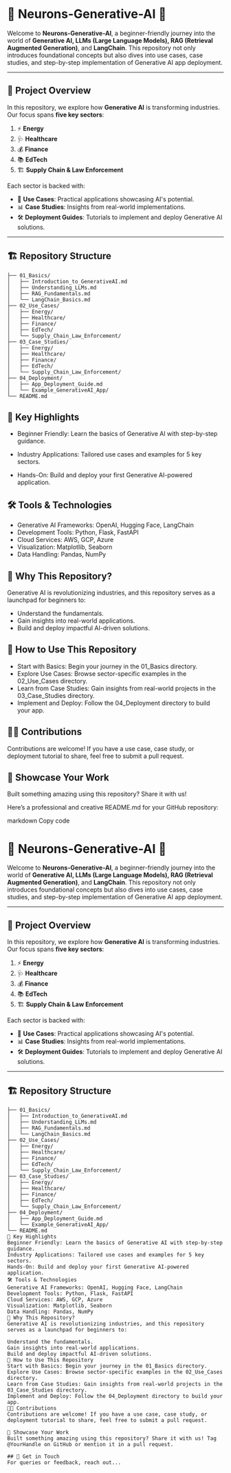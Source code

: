 # 🧠 Neurons-Generative-AI 🌟

Welcome to **Neurons-Generative-AI**, a beginner-friendly journey into the world of **Generative AI, LLMs (Large Language Models), RAG (Retrieval Augmented Generation)**, and **LangChain**. This repository not only introduces foundational concepts but also dives into use cases, case studies, and step-by-step implementation of Generative AI app deployment.

---

## 🚀 Project Overview
In this repository, we explore how **Generative AI** is transforming industries. Our focus spans **five key sectors**:
1. ⚡ **Energy**
2. 🩺 **Healthcare**
3. 💰 **Finance**
4. 📚 **EdTech**
5. 🏗️ **Supply Chain & Law Enforcement**

Each sector is backed with:
- 📘 **Use Cases**: Practical applications showcasing AI's potential.
- 📊 **Case Studies**: Insights from real-world implementations.
- 🛠️ **Deployment Guides**: Tutorials to implement and deploy Generative AI solutions.

---

## 🏗️ Repository Structure

```plaintext
├── 01_Basics/
│   ├── Introduction_to_GenerativeAI.md
│   ├── Understanding_LLMs.md
│   ├── RAG_Fundamentals.md
│   └── LangChain_Basics.md
├── 02_Use_Cases/
│   ├── Energy/
│   ├── Healthcare/
│   ├── Finance/
│   ├── EdTech/
│   └── Supply_Chain_Law_Enforcement/
├── 03_Case_Studies/
│   ├── Energy/
│   ├── Healthcare/
│   ├── Finance/
│   ├── EdTech/
│   └── Supply_Chain_Law_Enforcement/
├── 04_Deployment/
│   ├── App_Deployment_Guide.md
│   └── Example_GenerativeAI_App/
└── README.md
```
## 🔑 Key Highlights
- Beginner Friendly: Learn the basics of Generative AI with step-by-step guidance.

- Industry Applications: Tailored use cases and examples for 5 key sectors.

- Hands-On: Build and deploy your first Generative AI-powered application.

## 🛠️ Tools & Technologies
- Generative AI Frameworks: OpenAI, Hugging Face, LangChain
- Development Tools: Python, Flask, FastAPI
- Cloud Services: AWS, GCP, Azure
- Visualization: Matplotlib, Seaborn
- Data Handling: Pandas, NumPy

## 🤔 Why This Repository?
Generative AI is revolutionizing industries, and this repository serves as a launchpad for beginners to:

- Understand the fundamentals.
- Gain insights into real-world applications.
- Build and deploy impactful AI-driven solutions.

## 📝 How to Use This Repository
- Start with Basics: Begin your journey in the 01_Basics directory.
- Explore Use Cases: Browse sector-specific examples in the 02_Use_Cases directory.
- Learn from Case Studies: Gain insights from real-world projects in the 03_Case_Studies directory.
- Implement and Deploy: Follow the 04_Deployment directory to build your app.

## 👩‍💻 Contributions
Contributions are welcome! If you have a use case, case study, or deployment tutorial to share, feel free to submit a pull request.

## 🌟 Showcase Your Work
Built something amazing using this repository? Share it with us! 



Here’s a professional and creative README.md for your GitHub repository:

markdown
Copy code
# 🧠 Neurons-Generative-AI 🌟

Welcome to **Neurons-Generative-AI**, a beginner-friendly journey into the world of **Generative AI, LLMs (Large Language Models), RAG (Retrieval Augmented Generation)**, and **LangChain**. This repository not only introduces foundational concepts but also dives into use cases, case studies, and step-by-step implementation of Generative AI app deployment.

---

## 🚀 Project Overview
In this repository, we explore how **Generative AI** is transforming industries. Our focus spans **five key sectors**:
1. ⚡ **Energy**
2. 🩺 **Healthcare**
3. 💰 **Finance**
4. 📚 **EdTech**
5. 🏗️ **Supply Chain & Law Enforcement**

Each sector is backed with:
- 📘 **Use Cases**: Practical applications showcasing AI's potential.
- 📊 **Case Studies**: Insights from real-world implementations.
- 🛠️ **Deployment Guides**: Tutorials to implement and deploy Generative AI solutions.

---

## 🏗️ Repository Structure

```plaintext
├── 01_Basics/
│   ├── Introduction_to_GenerativeAI.md
│   ├── Understanding_LLMs.md
│   ├── RAG_Fundamentals.md
│   └── LangChain_Basics.md
├── 02_Use_Cases/
│   ├── Energy/
│   ├── Healthcare/
│   ├── Finance/
│   ├── EdTech/
│   └── Supply_Chain_Law_Enforcement/
├── 03_Case_Studies/
│   ├── Energy/
│   ├── Healthcare/
│   ├── Finance/
│   ├── EdTech/
│   └── Supply_Chain_Law_Enforcement/
├── 04_Deployment/
│   ├── App_Deployment_Guide.md
│   └── Example_GenerativeAI_App/
└── README.md
🔑 Key Highlights
Beginner Friendly: Learn the basics of Generative AI with step-by-step guidance.
Industry Applications: Tailored use cases and examples for 5 key sectors.
Hands-On: Build and deploy your first Generative AI-powered application.
🛠️ Tools & Technologies
Generative AI Frameworks: OpenAI, Hugging Face, LangChain
Development Tools: Python, Flask, FastAPI
Cloud Services: AWS, GCP, Azure
Visualization: Matplotlib, Seaborn
Data Handling: Pandas, NumPy
🤔 Why This Repository?
Generative AI is revolutionizing industries, and this repository serves as a launchpad for beginners to:

Understand the fundamentals.
Gain insights into real-world applications.
Build and deploy impactful AI-driven solutions.
📝 How to Use This Repository
Start with Basics: Begin your journey in the 01_Basics directory.
Explore Use Cases: Browse sector-specific examples in the 02_Use_Cases directory.
Learn from Case Studies: Gain insights from real-world projects in the 03_Case_Studies directory.
Implement and Deploy: Follow the 04_Deployment directory to build your app.
👩‍💻 Contributions
Contributions are welcome! If you have a use case, case study, or deployment tutorial to share, feel free to submit a pull request.

🌟 Showcase Your Work
Built something amazing using this repository? Share it with us! Tag @YourHandle on GitHub or mention it in a pull request.

## 📧 Get in Touch
For queries or feedback, reach out...

